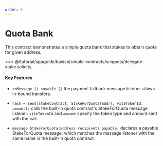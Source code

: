 ```yaml
---
order: 6
---
```

# Quota Bank

This contract demonstrates a simple quota bank that stakes to obtain quota for given address.

<<< @/tutorial/sppguide/basics/simple-contracts/snippets/delegate-stake.solidity

#### Key Features

- `onMessage () payable {}` the payment fallback message listener allows in-bound transfers.

- `hash = send(stakeContract, StakeForQuota(addr), viteTokenId, amount);` calls the built-in quota contract's StakeForQuota message listener. `viteTokenId` and `amount` specify the token type and amount sent with the call. 

- `message StakeForQuota(address recipient) payable;` declares a payable StakeForQuota message, which matches the message listener with the same name in the built-in quota contract.
